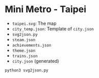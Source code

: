 # Mini Metro - Taipei

- `taipei.svg`: The map
- `city_temp.json`: Template of `city.json`
- `svg2json.py`
- `steam.json`
- `achievements.json`
- `theme.json`
- `trains.json`
- `city.json` (generated)

```
python3 svg2json.py
```

